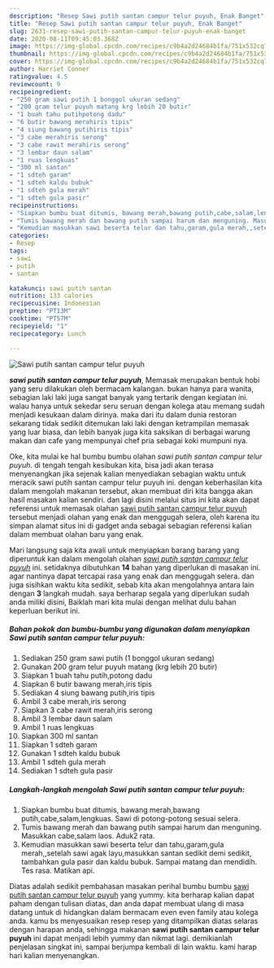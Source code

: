 ```yaml
---
description: "Resep Sawi putih santan campur telur puyuh, Enak Banget"
title: "Resep Sawi putih santan campur telur puyuh, Enak Banget"
slug: 2631-resep-sawi-putih-santan-campur-telur-puyuh-enak-banget
date: 2020-08-11T09:45:03.368Z
image: https://img-global.cpcdn.com/recipes/c9b4a2d24684b1fa/751x532cq70/sawi-putih-santan-campur-telur-puyuh-foto-resep-utama.jpg
thumbnail: https://img-global.cpcdn.com/recipes/c9b4a2d24684b1fa/751x532cq70/sawi-putih-santan-campur-telur-puyuh-foto-resep-utama.jpg
cover: https://img-global.cpcdn.com/recipes/c9b4a2d24684b1fa/751x532cq70/sawi-putih-santan-campur-telur-puyuh-foto-resep-utama.jpg
author: Harriet Conner
ratingvalue: 4.5
reviewcount: 9
recipeingredient:
- "250 gram sawi putih 1 bonggol ukuran sedang"
- "200 gram telur puyuh matang krg lebih 20 butir"
- "1 buah tahu putihpotong dadu"
- "6 butir bawang merahiris tipis"
- "4 siung bawang putihiris tipis"
- "3 cabe merahiris serong"
- "3 cabe rawit merahiris serong"
- "3 lembar daun salam"
- "1 ruas lengkuas"
- "300 ml santan"
- "1 sdteh garam"
- "1 sdteh kaldu bubuk"
- "1 sdteh gula merah"
- "1 sdteh gula pasir"
recipeinstructions:
- "Siapkan bumbu buat ditumis, bawang merah,bawang putih,cabe,salam,lengkuas. Sawi di potong-potong sesuai selera."
- "Tumis bawang merah dan bawang putih sampai harum dan menguning. Masukkan cabe,salam laos. Aduk2 rata."
- "Kemudian masukkan sawi beserta telur dan tahu,garam,gula merah,,setelah sawi agak layu,masukkan santan sedikit demi sedikit, tambahkan gula pasir dan kaldu bubuk. Sampai matang dan mendidih. Tes rasa. Matikan api."
categories:
- Resep
tags:
- sawi
- putih
- santan

katakunci: sawi putih santan 
nutrition: 133 calories
recipecuisine: Indonesian
preptime: "PT13M"
cooktime: "PT57M"
recipeyield: "1"
recipecategory: Lunch

---
```



![Sawi putih santan campur telur puyuh](https://img-global.cpcdn.com/recipes/c9b4a2d24684b1fa/751x532cq70/sawi-putih-santan-campur-telur-puyuh-foto-resep-utama.jpg)

<b><i>sawi putih santan campur telur puyuh</i></b>, Memasak merupakan bentuk hobi yang seru dilakukan oleh bermacam kalangan. bukan hanya para wanita, sebagian laki laki juga sangat banyak yang tertarik dengan kegiatan ini. walau hanya untuk sekedar seru seruan dengan kolega atau memang sudah menjadi kesukaan dalam dirinya. maka dari itu dalam dunia restoran sekarang tidak sedikit ditemukan laki laki dengan ketrampilan memasak yang luar biasa, dan lebih banyak juga kita saksikan di berbagai warung makan dan cafe yang mempunyai chef pria sebagai koki mumpuni nya.



Oke, kita mulai ke hal bumbu bumbu olahan <i>sawi putih santan campur telur puyuh</i>. di tengah tengah kesibukan kita, bisa jadi akan terasa menyenangkan jika sejenak kalian menyediakan sebagian waktu untuk meracik sawi putih santan campur telur puyuh ini. dengan keberhasilan kita dalam mengolah makanan tersebut, akan membuat diri kita bangga akan hasil masakan kalian sendiri. dan lagi disini melalui situs ini kita akan dapat referensi untuk memasak olahan <u>sawi putih santan campur telur puyuh</u> tersebut menjadi olahan yang enak dan menggugah selera, oleh karena itu simpan alamat situs ini di gadget anda sebagai sebagian referensi kalian dalam membuat olahan baru yang enak.


Mari langsung saja kita awali untuk menyiapkan barang barang yang diperuntuk kan dalam mengolah olahan <u><i>sawi putih santan campur telur puyuh</i></u> ini. setidaknya dibutuhkan <b>14</b> bahan yang diperlukan di masakan ini. agar nantinya dapat tercapai rasa yang enak dan menggugah selera. dan juga sisihkan waktu kita sedikit, sebab kita akan mengolahnya antara lain dengan <b>3</b> langkah mudah. saya berharap segala yang diperlukan sudah anda miliki disini, Baiklah mari kita mulai dengan melihat dulu bahan keperluan berikut ini.

<!--inarticleads1-->

##### Bahan pokok dan bumbu-bumbu yang digunakan dalam menyiapkan Sawi putih santan campur telur puyuh:

1. Sediakan 250 gram sawi putih (1 bonggol ukuran sedang)
1. Gunakan 200 gram telur puyuh matang (krg lebih 20 butir)
1. Siapkan 1 buah tahu putih,potong dadu
1. Siapkan 6 butir bawang merah,iris tipis
1. Sediakan 4 siung bawang putih,iris tipis
1. Ambil 3 cabe merah,iris serong
1. Siapkan 3 cabe rawit merah,iris serong
1. Ambil 3 lembar daun salam
1. Ambil 1 ruas lengkuas
1. Siapkan 300 ml santan
1. Siapkan 1 sdteh garam
1. Gunakan 1 sdteh kaldu bubuk
1. Ambil 1 sdteh gula merah
1. Sediakan 1 sdteh gula pasir




<!--inarticleads2-->

##### Langkah-langkah mengolah Sawi putih santan campur telur puyuh:

1. Siapkan bumbu buat ditumis, bawang merah,bawang putih,cabe,salam,lengkuas. Sawi di potong-potong sesuai selera.
1. Tumis bawang merah dan bawang putih sampai harum dan menguning. Masukkan cabe,salam laos. Aduk2 rata.
1. Kemudian masukkan sawi beserta telur dan tahu,garam,gula merah,,setelah sawi agak layu,masukkan santan sedikit demi sedikit, tambahkan gula pasir dan kaldu bubuk. Sampai matang dan mendidih. Tes rasa. Matikan api.




Diatas adalah sedikit pembahasan masakan perihal bumbu bumbu <u>sawi putih santan campur telur puyuh</u> yang yummy. kita berharap kalian dapat paham dengan tulisan diatas, dan anda dapat membuat ulang di masa datang untuk di hidangkan dalam bermacam even even family atau kolega anda. kamu bs menyesuaikan resep resep yang ditampilkan diatas selaras dengan harapan anda, sehingga makanan <b>sawi putih santan campur telur puyuh</b> ini dapat menjadi lebih yummy dan nikmat lagi. demikianlah penjelasan singkat ini, sampai berjumpa kembali di lain waktu. kami harap hari kalian menyenangkan.
